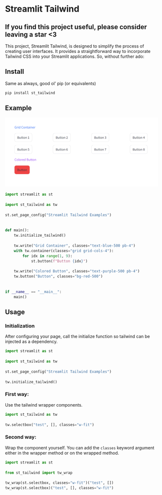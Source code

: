 # Streamlit Tailwind

## If you find this project useful, please consider leaving a star <3

This project, Streamlit Tailwind, is designed to simplify the process of creating user interfaces. It provides a straightforward way to incorporate Tailwind CSS into your Streamlit
applications. So, without further ado:

## Install

Same as always, good ol' pip (or equivalents)

```sh
pip install st_tailwind
```

## Example

![img.png](static/img.png)

```python
import streamlit as st

import st_tailwind as tw

st.set_page_config("Streamlit Tailwind Examples")


def main():
    tw.initialize_tailwind()

    tw.write("Grid Container", classes="text-blue-500 pb-4")
    with tw.container(classes="grid grid-cols-4"):
        for idx in range(1, 9):
            st.button(f"Button {idx}")

    tw.write("Colored Button", classes="text-purple-500 pb-4")
    tw.button("Button", classes="bg-red-500")


if __name__ == "__main__":
    main()
```

## Usage

### Initialization

After configuring your page, call the initialize function so tailwind can be injected as a dependency.

```python
import streamlit as st

import st_tailwind as tw

st.set_page_config("Streamlit Tailwind Examples")

tw.initialize_tailwind()
```

### First way:

Use the tailwind wrapper components.

```python
import st_tailwind as tw

tw.selectbox("test", [], classes="w-fit")
```

### Second way:

Wrap the component yourself. You can add the `classes` keyword argument either in the wrapper method or on the wrapped method.

```python
import streamlit as st

from st_tailwind import tw_wrap

tw_wrap(st.selectbox, classes="w-fit")("test", [])
tw_wrap(st.selectbox)("test", [], classes="w-fit")
```

